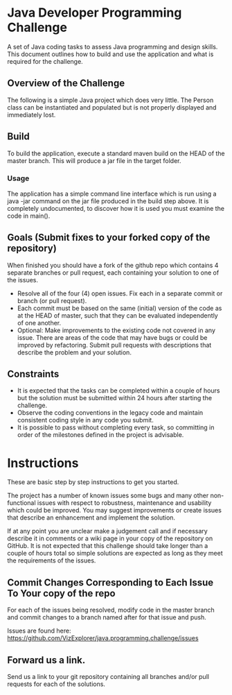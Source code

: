 # Java Developer Programming Challenge
A set of Java coding tasks to assess Java programming and design skills. This document outlines how to build and use the application and what is required for the challenge.

## Overview of the Challenge
The following is a simple Java project which does very little. The Person class can be instantiated and populated but is not properly displayed and immediately lost.

## Build
To build the application, execute a standard maven build on the HEAD of the master branch. This will produce a jar file in the target folder.

### Usage
The application has a simple command line interface which is run using a java -jar command on the jar file produced in the build step above. It is completely undocumented, to discover how it is used you must examine the code in main().

## Goals (Submit fixes to your forked copy of the repository)
When finished you should have a fork of the github repo which contains 4 separate branches or pull request, each containing your solution to one of the issues.

* Resolve all of the four (4) open issues. Fix each in a separate commit or branch (or pull request).
* Each commit must be based on the same (initial) version of the code as at the HEAD of master, such that they can be evaluated independently of one another.
* Optional: Make improvements to the existing code not covered in any issue. There are areas of the code that may have bugs or could be improved by refactoring. Submit pull requests with descriptions that describe the problem and your solution.

## Constraints
* It is expected that the tasks can be completed within a couple of hours but the solution must be submitted within 24 hours after starting the challenge.
* Observe the coding conventions in the legacy code and maintain consistent coding style in any code you submit.
* It is possible to pass without completing every task, so committing in order of the milestones defined in the project is advisable.

# Instructions
These are basic step by step instructions to get you started.

The project has a number of known issues some bugs and many other non-functional issues with respect to robustness, maintenance and usability which could be improved. You may suggest improvements or create issues that describe an enhancement and implement the solution.

If at any point you are unclear make a judgement call and if necessary describe it in comments or a wiki page in your copy of the repository on GitHub. It is not expected that this challenge should take longer than a couple of hours total so simple solutions are expected as long as they meet the requirements of the issues.

## Commit Changes Corresponding to Each Issue To Your copy of the repo
For each of the issues being resolved, modify code in the master branch and commit changes to a branch named after for that issue and push.

Issues are found here:  https://github.com/VizExplorer/java.programming.challenge/issues

## Forward us a link.
Send us a link to your git repository containing all branches and/or pull requests for each of the solutions.


